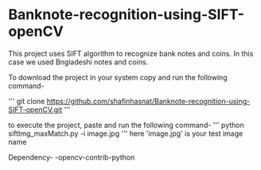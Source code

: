 # Banknote-recognition-using-SIFT-openCV

This project uses SIFT algorithm to recognize bank notes and coins. In this case we used Bngladeshi notes and coins.

To download the project in your system copy and run the following command-

'''
git clone https://github.com/shafinhasnat/Banknote-recognition-using-SIFT-openCV.git
'''

to execute the project, paste and run the following command-
'''
python siftImg_maxMatch.py -i image.jpg
'''
here 'image.jpg' is your test image name

Dependency-
-opencv-contrib-python
